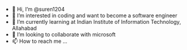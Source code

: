 - 👋 Hi, I’m @suren1204
- 👀 I’m interested in coding and want to become a software engineer
- 🌱 I’m currently learning at Indian Institute of Information Technology, Allahabad
- 💞️ I’m looking to collaborate with microsoft
- 📫 How to reach me ...

<!---
suren1204/suren1204 is a ✨ special ✨ repository because its `README.md` (this file) appears on your GitHub profile.
You can click the Preview link to take a look at your changes.
--->
